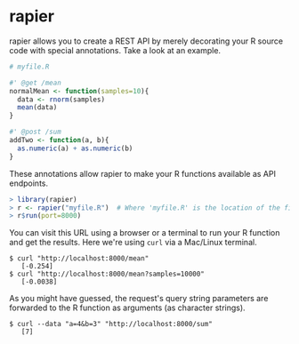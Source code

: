 # rapier

rapier allows you to create a REST API by merely decorating your R source code with special annotations. Take a look at an example.

```r
# myfile.R

#' @get /mean
normalMean <- function(samples=10){
  data <- rnorm(samples)
  mean(data)
}

#' @post /sum
addTwo <- function(a, b){
  as.numeric(a) + as.numeric(b)
}
```

These annotations allow rapier to make your R functions available as API endpoints. 

```r
> library(rapier)
> r <- rapier("myfile.R")  # Where 'myfile.R' is the location of the file shown above
> r$run(port=8000)
```

You can visit this URL using a browser or a terminal to run your R function and get the results. Here we're using `curl` via a Mac/Linux terminal.

```
$ curl "http://localhost:8000/mean"
   [-0.254]
$ curl "http://localhost:8000/mean?samples=10000"
   [-0.0038]
```  

As you might have guessed, the request's query string parameters are forwarded to the R function as arguments (as character strings).

```
$ curl --data "a=4&b=3" "http://localhost:8000/sum"
   [7]
```
